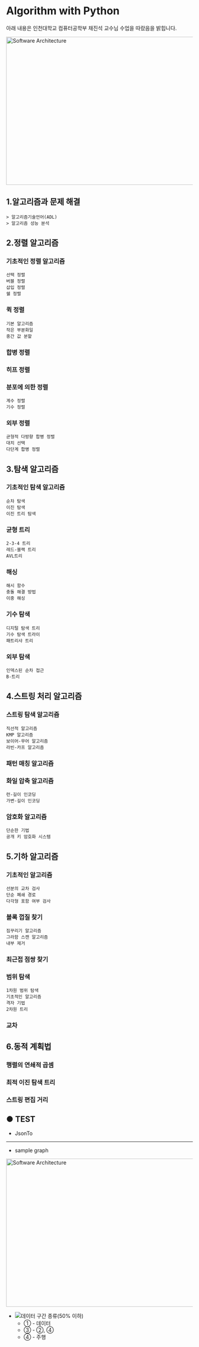 # Algorithm with Python

아래 내용은 인천대학교 컴퓨터공학부 채진석 교수님 수업을 따랐음을 밝힙니다.

<img src="./img/1.png" width="600px" height="400px" title="소프트웨어 실행 구조" alt="Software Architecture"> </img> 
<!-- [Fig](./img/1.png) --> 


## 1.알고리즘과 문제 해결
    > 알고리즘기술언어(ADL)
    > 알고리즘 성능 분석


## 2.정렬 알고리즘
  ### 기초적인 정렬 알고리즘
    선택 정렬
    버블 정렬
    삽입 정렬
    쉘 정렬
  ### 퀵 정렬
    기본 알고리즘
    작은 부분화일
    중간 값 분할    
  ### 합병 정렬
  ### 히프 정렬
  ### 분포에 의한 정렬
    계수 정렬
    기수 정렬
  ### 외부 정렬
    균형적 다방향 합병 정렬
    대치 선택
    다단계 합병 정렬


## 3.탐색 알고리즘
  ### 기초적인 탐색 알고리즘
    순차 탐색
    이진 탐색
    이진 트리 탐색
    
  ### 균형 트리
    2-3-4 트리
    레드-블랙 트리
    AVL트리
    
  ### 해싱
    해시 함수
    충돌 해결 방법
    이중 해싱

  ### 기수 탐색
    디지털 탐색 트리
    기수 탐색 트라이
    패트리샤 트리
  
  ### 외부 탐색
    인덱스된 순차 접근
    B-트리


## 4.스트링 처리 알고리즘
  ### 스트링 탐색 알고리즘
    직선적 알고리즘
    KMP 알고리즘
    보이어-무어 알고리즘
    라빈-카프 알고리즘

  ### 패턴 매칭 알고리즘

  ### 화일 압축 알고리즘
    런-길이 인코딩
    가변-길이 인코딩

  ### 암호화 알고리즘
    단순한 기법
    공개 키 암호화 시스템

## 5.기하 알고리즘
  ### 기초적인 알고리즘
    선분의 교차 검사
    단순 폐쇄 경로
    다각형 포함 여부 검사
    
  ### 볼록 껍질 찾기
    짐꾸리기 알고리즘
    그라함 스캔 알고리즘
    내부 제거
  
  ### 최근접 점쌍 찾기
  
  ### 범위 탐색
    1차원 범위 탐색
    기초적인 알고리즘
    격자 기법
    2차원 트리
  
  ### 교차
  
  
## 6.동적 계획법
  ### 행렬의 연쇄적 곱셈
  ### 최적 이진 탐색 트리
  ### 스트링 편집 거리

## ● TEST
  - JsonTo
   
----
  - sample graph
    <!-- ![50이하인 차량 그래프](./img/under_50_graph.PNG) -->
<img src="./img/under_50_graph.PNG" width="600px" height="400px" title="50% 이하 차량 그래프" alt="Software Architecture"> </img>  

  - ![데이터 구간 종류(50% 이하)](./img/under50.png)
    - ① - 데이터
    - ③ - ②, ④
    - ④ - 주행
  
    
